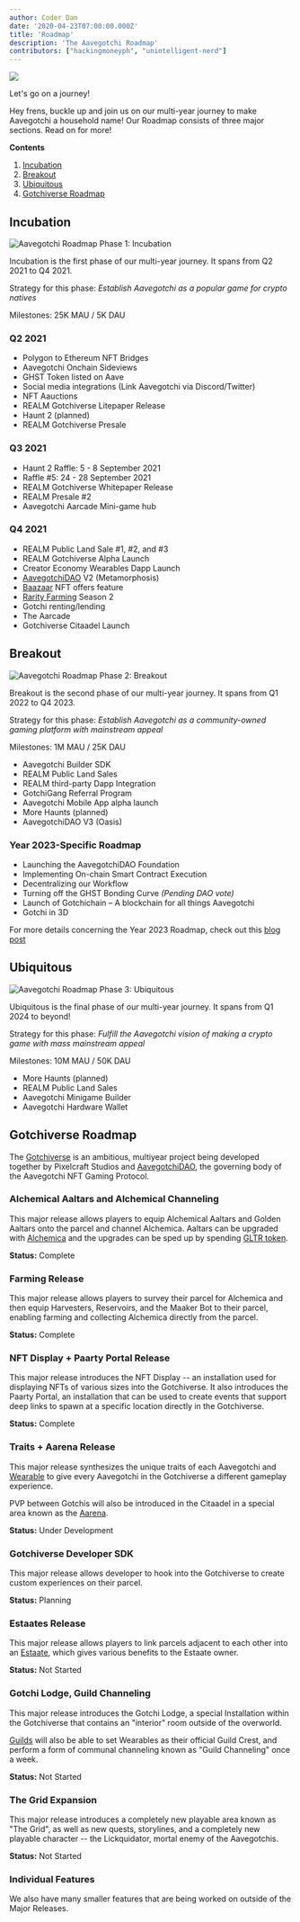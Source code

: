 ```yaml
---
author: Coder Dan
date: '2020-04-23T07:00:00.000Z'
title: 'Roadmap'
description: 'The Aavegotchi Roadmap'
contributors: ["hackingmoneyph", "unintelligent-nerd"]
---
```


<div class="headerImageContainer">
<img class="headerImage" src="/roadmap/roadmap.png">
<p class="headerImageText">Let's go on a journey!</p>
</div>

Hey frens, buckle up and join us on our multi-year journey to make Aavegotchi a household name! Our Roadmap consists of three major sections. Read on for more!

<div class="contentsBox">

**Contents**

<ol>
<li><a href=#incubation>Incubation</a></li>
<li><a href=#breakout>Breakout</a></li>
<li><a href=#ubiquitous>Ubiquitous</a></li>
<li><a href=#gotchiverse-roadmap>Gotchiverse Roadmap</a></li>
</ol>

</div>

## Incubation


<img class = "bodyImage" src = "/roadmap/phase-1-incubation.png" alt = "Aavegotchi Roadmap Phase 1: Incubation">

Incubation is the first phase of our multi-year journey. It spans from Q2 2021 to Q4 2021.

Strategy for this phase: *Establish Aavegotchi as a popular game for crypto natives*

Milestones: 25K MAU / 5K DAU

### Q2 2021

* Polygon to Ethereum NFT Bridges
* Aavegotchi Onchain Sideviews
* GHST Token listed on Aave
* Social media integrations (Link Aavegotchi via Discord/Twitter)
* NFT Aauctions
* REALM Gotchiverse Litepaper Release
* Haunt 2 (planned)
* REALM Gotchiverse Presale

### Q3 2021

* Haunt 2 Raffle: 5 - 8 September 2021
* Raffle #5: 24 - 28 September 2021
* REALM Gotchiverse Whitepaper Release
* REALM Presale #2
* Aavegotchi Aarcade Mini-game hub

### Q4 2021

* REALM Public Land Sale #1, #2, and #3
* REALM Gotchiverse Alpha Launch
* Creator Economy Wearables Dapp Launch
* [AavegotchiDAO](/dao) V2 (Metamorphosis)
* [Baazaar](/baazaar) NFT offers feature
* [Rarity Farming](/rarity-farming) Season 2
* Gotchi renting/lending
* The Aarcade
* Gotchiverse Citaadel Launch

## Breakout

<img class = "bodyImage" src = "/roadmap/phase-2-breakout.png" alt = "Aavegotchi Roadmap Phase 2: Breakout">

Breakout is the second phase of our multi-year journey. It spans from Q1 2022 to Q4 2023.

Strategy for this phase: *Establish Aavegotchi as a community-owned gaming platform with mainstream appeal*

Milestones: 1M MAU / 25K DAU

* Aavegotchi Builder SDK
* REALM Public Land Sales
* REALM third-party Dapp Integration
* GotchiGang Referral Program
* Aavegotchi Mobile App alpha launch
* More Haunts (planned)
* AavegotchiDAO V3 (Oasis)

### Year 2023-Specific Roadmap

* Launching the AavegotchiDAO Foundation
* Implementing On-chain Smart Contract Execution
* Decentralizing our Workflow
* Turning off the GHST Bonding Curve *(Pending DAO vote)*
* Launch of Gotchichain – A blockchain for all things Aavegotchi
* Gotchi in 3D

For more details concerning the Year 2023 Roadmap, check out this [blog post](https://blog.aavegotchi.com/2023-year-of-the-gotchi-roadmap/)

## Ubiquitous

<img class = "bodyImage" src = "/roadmap/phase-3-ubiquitous.png" alt = "Aavegotchi Roadmap Phase 3: Ubiquitous">

Ubiquitous is the final phase of our multi-year journey. It spans from Q1 2024 to beyond!

Strategy for this phase: *Fulfill the Aavegotchi vision of making a crypto game with mass mainstream appeal*

Milestones: 10M MAU / 50K DAU

* More Haunts (planned)
* REALM Public Land Sales
* Aavegotchi Minigame Builder
* Aavegotchi Hardware Wallet

## Gotchiverse Roadmap

The [Gotchiverse](/gotchiverse) is an ambitious, multiyear project being developed together by Pixelcraft Studios and [AavegotchiDAO](/dao), the governing body of the Aavegotchi NFT Gaming Protocol.

### Alchemical Aaltars and Alchemical Channeling

This major release allows players to equip Alchemical Aaltars and Golden Aaltars onto the parcel and channel Alchemica. Aaltars can be upgraded with [Alchemica](/gotchus-alchemica) and the upgrades can be sped up by spending [GLTR token](/gotchus-alchemica-exchange#gltr-token). 

**Status:** Complete

### Farming Release

This major release allows players to survey their parcel for Alchemica and then equip Harvesters, Reservoirs, and the Maaker Bot to their parcel, enabling farming and collecting Alchemica directly from the parcel.

**Status:** Complete

### NFT Display + Paarty Portal Release

This major release introduces the NFT Display -- an installation used for displaying NFTs of various sizes into the Gotchiverse. It also introduces the Paarty Portal, an installation that can be used to create events that support deep links to spawn at a specific location directly in the Gotchiverse.

**Status:** Complete

### Traits + Aarena Release

This major release synthesizes the unique traits of each Aavegotchi and [Wearable](/wearables) to give every Aavegotchi in the Gotchiverse a different gameplay experience.

PVP between Gotchis will also be introduced in the Citaadel in a special area known as the [Aarena](/aarena).

**Status:** Under Development

### Gotchiverse Developer SDK

This major release allows developer to hook into the Gotchiverse to create custom experiences on their parcel.

**Status:** Planning

### Estaates Release

This major release allows players to link parcels adjacent to each other into an [Estaate](/estaates), which gives various benefits to the Estaate owner.

**Status:** Not Started

### Gotchi Lodge, Guild Channeling

This major release introduces the Gotchi Lodge, a special Installation within the Gotchiverse that contains an "interior" room outside of the overworld. 

[Guilds](/guild) will also be able to set Wearables as their official Guild Crest, and perform a form of communal channeling known as "Guild Channeling" once a week. 

**Status:** Not Started

### The Grid Expansion

This major release introduces a completely new playable area known as "The Grid", as well as new quests, storylines, and a completely new playable character -- the Lickquidator, mortal enemy of the Aavegotchis. 

**Status:** Not Started

### Individual Features

We also have many smaller features that are being worked on outside of the Major Releases.